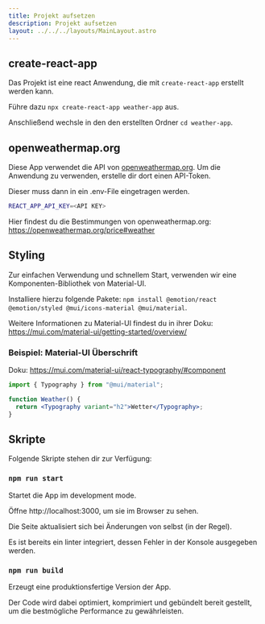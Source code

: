 ```yaml
---
title: Projekt aufsetzen
description: Projekt aufsetzen
layout: ../../../layouts/MainLayout.astro
---
```


## create-react-app

Das Projekt ist eine react Anwendung, die mit `create-react-app` erstellt werden kann.

Führe dazu `npx create-react-app weather-app` aus.

Anschließend wechsle in den den erstellten Ordner `cd weather-app`.

## openweathermap.org

Diese App verwendet die API von [openweathermap.org](https://openweathermap.org). Um die Anwendung zu verwenden, erstelle dir dort einen API-Token.

Dieser muss dann in ein .env-File eingetragen werden.

```bash
REACT_APP_API_KEY=<API KEY>
```

Hier findest du die Bestimmungen von openweathermap.org: https://openweathermap.org/price#weather

## Styling

Zur einfachen Verwendung und schnellem Start, verwenden wir eine Komponenten-Bibliothek von Material-UI.

Installiere hierzu folgende Pakete: `npm install @emotion/react @emotion/styled @mui/icons-material @mui/material`.

Weitere Informationen zu Material-UI findest du in ihrer Doku: https://mui.com/material-ui/getting-started/overview/

### Beispiel: Material-UI Überschrift

Doku: https://mui.com/material-ui/react-typography/#component

```jsx
import { Typography } from "@mui/material";

function Weather() {
  return <Typography variant="h2">Wetter</Typography>;
}
```

## Skripte

Folgende Skripte stehen dir zur Verfügung:

### `npm run start`

Startet die App im development mode.

Öffne http://localhost:3000, um sie im Browser zu sehen.

Die Seite aktualisiert sich bei Änderungen von selbst (in der Regel).

Es ist bereits ein linter integriert, dessen Fehler in der Konsole ausgegeben werden.

### `npm run build`

Erzeugt eine produktionsfertige Version der App.

Der Code wird dabei optimiert, komprimiert und gebündelt bereit gestellt, um die bestmögliche Performance zu gewährleisten.
